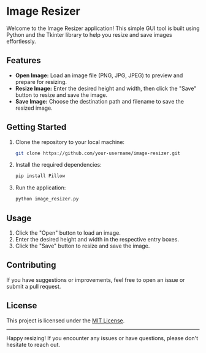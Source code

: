 # Image Resizer

Welcome to the Image Resizer application! This simple GUI tool is built using Python and the Tkinter library to help you resize and save images effortlessly.

## Features

- **Open Image:** Load an image file (PNG, JPG, JPEG) to preview and prepare for resizing.
- **Resize Image:** Enter the desired height and width, then click the "Save" button to resize and save the image.
- **Save Image:** Choose the destination path and filename to save the resized image.

## Getting Started

1. Clone the repository to your local machine:

   ```bash
   git clone https://github.com/your-username/image-resizer.git
   ```

2. Install the required dependencies:

   ```bash
   pip install Pillow
   ```

3. Run the application:

   ```bash
   python image_resizer.py
   ```

## Usage

1. Click the "Open" button to load an image.
2. Enter the desired height and width in the respective entry boxes.
3. Click the "Save" button to resize and save the image.

## Contributing

If you have suggestions or improvements, feel free to open an issue or submit a pull request.

## License

This project is licensed under the [MIT License](LICENSE).

---

Happy resizing! If you encounter any issues or have questions, please don't hesitate to reach out.
